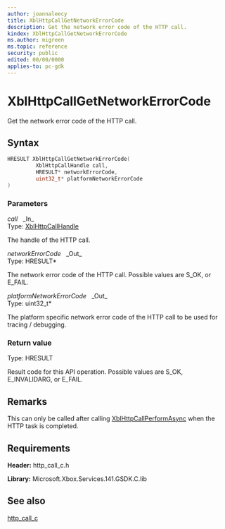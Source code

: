 ```yaml
---
author: joannaleecy
title: XblHttpCallGetNetworkErrorCode
description: Get the network error code of the HTTP call.
kindex: XblHttpCallGetNetworkErrorCode
ms.author: migreen
ms.topic: reference
security: public
edited: 00/00/0000
applies-to: pc-gdk
---
```


# XblHttpCallGetNetworkErrorCode  

Get the network error code of the HTTP call.  

## Syntax  
  
```cpp
HRESULT XblHttpCallGetNetworkErrorCode(  
         XblHttpCallHandle call,  
         HRESULT* networkErrorCode,  
         uint32_t* platformNetworkErrorCode  
)  
```  
  
### Parameters  
  
*call* &nbsp;&nbsp;\_In\_  
Type: [XblHttpCallHandle](../handles/xblhttpcallhandle.md)  
  
The handle of the HTTP call.  
  
*networkErrorCode* &nbsp;&nbsp;\_Out\_  
Type: HRESULT*  
  
The network error code of the HTTP call. Possible values are S_OK, or E_FAIL.  
  
*platformNetworkErrorCode* &nbsp;&nbsp;\_Out\_  
Type: uint32_t*  
  
The platform specific network error code of the HTTP call to be used for tracing / debugging.  
  
  
### Return value  
Type: HRESULT
  
Result code for this API operation. Possible values are S_OK, E_INVALIDARG, or E_FAIL.
  
## Remarks  
  
This can only be called after calling [XblHttpCallPerformAsync](xblhttpcallperformasync.md) when the HTTP task is completed.
  
## Requirements  
  
**Header:** http_call_c.h
  
**Library:** Microsoft.Xbox.Services.141.GSDK.C.lib
  
## See also  
[http_call_c](../http_call_c_members.md)  
  
  